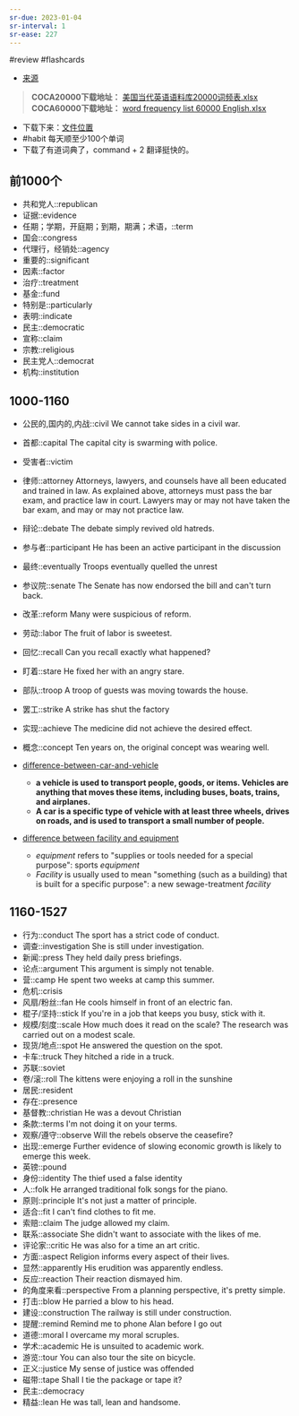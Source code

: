 ```yaml
---
sr-due: 2023-01-04
sr-interval: 1
sr-ease: 227
---
```


#review 
#flashcards 

- [来源](https://zhuanlan.zhihu.com/p/43989109)
>**COCA20000下载地址：**
[美国当代英语语料库20000词频表.xlsx](https://link.zhihu.com/?target=https%3A//pan.baidu.com/s/1XBUGZCfo8cNaiK7OKYVUPQ)
**COCA60000下载地址：**
[word frequency list 60000 English.xlsx](https://link.zhihu.com/?target=https%3A//pan.baidu.com/s/1yVYbwdO_Pb5Ok_QWIm4tWw)

- 下载下来：[文件位置](files/word%20frequency%20list%2060000%20English.xlsx)
- #habit 每天顺至少100个单词
- 下载了有道词典了，command + 2 翻译挺快的。
## 前1000个
- 共和党人::republican <!--SR:!2023-01-04,1,230-->
- 证据::evidence <!--SR:!2023-01-06,3,250-->
- 任期；学期，开庭期；到期，期满；术语，::term <!--SR:!2023-01-06,3,250-->
- 国会::congress <!--SR:!2023-01-04,1,230-->
- 代理行，经销处::agency <!--SR:!2023-01-06,3,250-->
- 重要的::significant <!--SR:!2023-01-04,1,230-->
- 因素::factor <!--SR:!2023-01-06,3,250-->
- 治疗::treatment <!--SR:!2023-01-06,3,250-->
- 基金::fund <!--SR:!2023-01-06,3,250-->
- 特别是::particularly <!--SR:!2023-01-04,1,230-->
- 表明::indicate <!--SR:!2023-01-04,1,230-->
- 民主::democratic <!--SR:!2023-01-06,3,250-->
- 宣称::claim <!--SR:!2023-01-06,3,250-->
- 宗教::religious <!--SR:!2023-01-06,3,250-->
- 民主党人::democrat <!--SR:!2023-01-04,1,230-->
- 机构::institution <!--SR:!2023-01-04,1,230-->
## 1000-1160
- 公民的,国内的,内战::civil     We cannot take sides in a civil war.
- 首都::capital The capital city is swarming with police.
- 受害者::victim
- 律师::attorney        Attorneys, lawyers, and counsels have all been educated and trained in law. As explained above, attorneys must pass the bar exam, and practice law in court. Lawyers may or may not have taken the bar exam, and may or may not practice law.
- 辩论::debate  The debate simply revived old hatreds.
- 参与者::participant   He has been an active participant in the discussion
- 最终::eventually      Troops eventually quelled the unrest
- 参议院::senate        The Senate has now endorsed the bill and can't turn back.
- 改革::reform  Many were suspicious of reform.
- 劳动::labor   The fruit of labor is sweetest.
- 回忆::recall  Can you recall exactly what happened?
- 盯着::stare   He fixed her with an angry stare.
- 部队::troop   A troop of guests was moving towards the house.
- 罢工::strike  A strike has shut the factory
- 实现::achieve The medicine did not achieve the desired effect.
- 概念::concept Ten years on, the original concept was wearing well.


- [difference-between-car-and-vehicle](https://vehiclewisdom.com/difference-between-car-and-vehicle/)
	- **a vehicle is used to transport people, goods, or items. Vehicles are anything that moves these items, including buses, boats, trains, and airplanes.**
	- **A car is a specific type of vehicle with at least three wheels, drives on roads, and is used to transport a small number of people.**
- [difference between facility and equipment](https://www.britannica.com/dictionary/eb/qa/equipment-and-facility)
	- _equipment_ refers to "supplies or tools needed for a special purpose": sports _equipment_
	- _Facility_ is usually used to mean "something (such as a building) that is built for a specific purpose": a new sewage-treatment _facility_

## 1160-1527
- 行为::conduct The sport has a strict code of conduct.
- 调查::investigation   She is still under investigation.
- 新闻::press   They held daily press briefings.
- 论点::argument        This argument is simply not tenable.
- 营::camp      He spent two weeks at camp this summer.
- 危机::crisis
- 风扇/粉丝::fan        He cools himself in front of an electric fan.
- 棍子/坚持::stick      If you're in a job that keeps you busy, stick with it.
- 规模/刻度::scale      How much does it read on the scale? The research was carried out on a modest scale.
- 现货/地点::spot       He answered the question on the spot.
- 卡车::truck   They hitched a ride in a truck.
- 苏联::soviet
- 卷/滚::roll   The kittens were enjoying a roll in the sunshine
- 居民::resident
- 存在::presence
- 基督教::christian     He was a devout Christian
- 条款::terms   I'm not doing it on your terms.
- 观察/遵守::observe    Will the rebels observe the ceasefire?
- 出现::emerge  Further evidence of slowing economic growth is likely to emerge this week.
- 英镑::pound
- 身份::identity        The thief used a false identity
- 人::folk      He arranged traditional folk songs for the piano.
- 原则::principle       It's not just a matter of principle.
- 适合::fit     I can't find clothes to fit me.
- 索赔::claim   The judge allowed my claim.
- 联系::associate       She didn't want to associate with the likes of me.
- 评论家::critic        He was also for a time an art critic.
- 方面::aspect  Religion informs every aspect of their lives.
- 显然::apparently      His erudition was apparently endless.
- 反应::reaction        Their reaction dismayed him.
- 的角度来看::perspective       From a planning perspective, it's pretty simple.
- 打击::blow    He parried a blow to his head.
- 建设::construction    The railway is still under construction.
- 提醒::remind  Remind me to phone Alan before I go out
- 道德::moral   I overcame my moral scruples.
- 学术::academic        He is unsuited to academic work.
- 游览::tour    You can also tour the site on bicycle.
- 正义::justice My sense of justice was offended
- 磁带::tape    Shall I tie the package or tape it?
- 民主::democracy
- 精益::lean    He was tall, lean and handsome.




